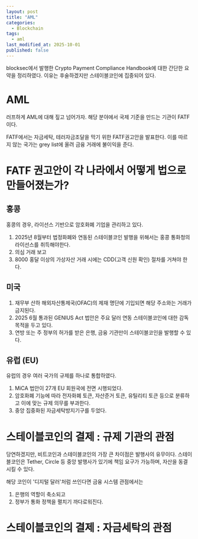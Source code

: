 ```yaml
---
layout: post
title: "AML"
categories:
  - Blockchain
tags:
  - aml
last_modified_at: 2025-10-01
published: false
---
```


blocksec에서 발행한 Crypto Payment Compliance Handbook에 대한 간단한 요약을 정리하였다. 이유는 후술하겠지만 스테이블코인에 집중되어 있다. 

# AML 

러프하게 AML에 대해 짚고 넘어가자. 해당 분야에서 국제 기준을 만드는 기관이 FATF이다. 

FATF에서는 자금세탁, 테러자금조달을 막기 위한 FATF권고안을 발표한다. 이를 따르지 않는 국가는 grey list에 올려 금융 거래에 불이익을 준다. 

# FATF 권고안이 각 나라에서 어떻게 법으로 만들어졌는가? 

## 홍콩 

홍콩의 경우, 라이선스 기반으로 암호화폐 기업을 관리하고 있다. 

1. 2025년 8월부터 법정화폐와 연동된 스테이블코인 발행을 위해서는 홍콩 통화청의 라이선스를 취득해야한다. 
2. 의심 거래 보고 
3. 8000 홍달 이상의 가상자산 거래 시에는 CDD(고객 신원 확인) 절차를 거쳐야 한다. 

## 미국 

1. 재무부 산하 해외자산통제국(OFAC)의 제재 명단에 기입되면 해당 주소와는 거래가 금지된다. 
2. 2025 6월 통과된 GENIUS Act 법안은 주요 달러 연동 스테이블코인에 대한 감독 목적을 두고 있다. 
3. 연방 또는 주 정부의 허가를 받은 은행, 금융 기관만이 스테이블코인을 발행할 수 있다. 

## 유럽 (EU)

유럽의 경우 여러 국가의 규제를 하나로 통합하였다. 

1. MiCA 법안이 27개 EU 회원국에 전면 시행되었다. 
2. 암호화폐 기능에 따라 전자화폐 토큰, 자산준거 토큰, 유틸리티 토큰 등으로 분류하고 이에 맞는 규제 의무를 부과한다. 
3. 중앙 집중화된 자금세탁방지기구를 두었다. 

# 스테이블코인의 결제 : 규제 기관의 관점 

당연하겠지만, 비트코인과 스테이블코인의 가장 큰 차이점은 발행사의 유무이다. 스테이블코인은 Tether, Circle 등 중앙 발행사가 있기에 책임 요구가 가능하며, 자산을 동결시킬 수 있다. 

해당 코인이 '디지털 달러'처럼 쓰인다면 금융 시스템 관점에서는 

1. 은행의 역할이 축소되고 
2. 정부가 통화 정책을 펼치기 까다로워진다. 

# 스테이블코인의 결제 : 자금세탁의 관점 